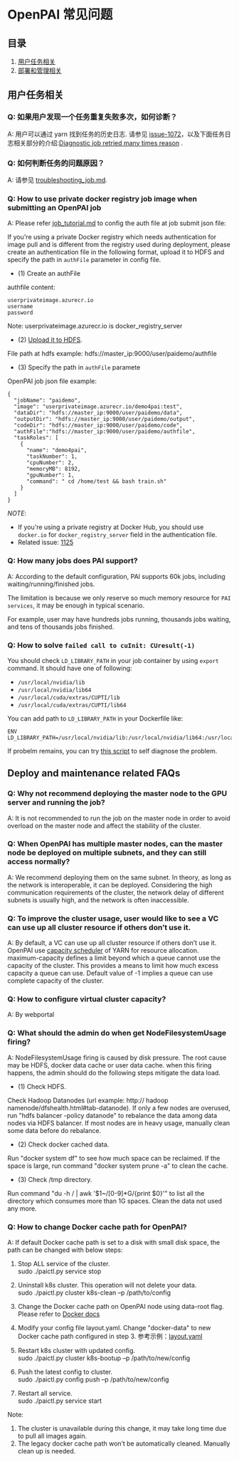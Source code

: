 # OpenPAI 常见问题

## 目录

1. [用户任务相关](#user-job-related-faqs)
2. [部署和管理相关](#deploy-and-maintenance-related-faqs)

## 用户任务相关

### Q: 如果用户发现一个任务重复失败多次，如何诊断？

A: 用户可以通过 yarn 找到任务的历史日志. 请参见 [issue-1072](https://github.com/Microsoft/pai/issues/1072)，以及下面任务日志相关部分的介绍:[Diagnostic job retried many times reason](./user/troubleshooting_job.md#job-is-running-and-retried-many-times) .

### Q: 如何判断任务的问题原因？

A: 请参见 [troubleshooting_job.md](./user/troubleshooting_job.md).

### Q: How to use private docker registry job image when submitting an OpenPAI job

A: Please refer [job_tutorial.md](./job_tutorial.md) to config the auth file at job submit json file:

If you're using a private Docker registry which needs authentication for image pull and is different from the registry used during deployment, please create an authentication file in the following format, upload it to HDFS and specify the path in `authFile` parameter in config file.

- (1) Create an authFile

authfile content:

    userprivateimage.azurecr.io
    username
    password
    

Note: userprivateimage.azurecr.io is docker_registry_server

- (2) [Upload it to HDFS](./hadoop/hdfs.md#WebHDFS).

File path at hdfs example: hdfs://master_ip:9000/user/paidemo/authfile

- (3) Specify the path in `authFile` paramete

OpenPAI job json file example:

    {
      "jobName": "paidemo",
      "image": "userprivateimage.azurecr.io/demo4pai:test",
      "dataDir": "hdfs://master_ip:9000/user/paidemo/data",
      "outputDir": "hdfs://master_ip:9000/user/paidemo/output",
      "codeDir": "hdfs://master_ip:9000/user/paidemo/code",
      "authFile":"hdfs://master_ip:9000/user/paidemo/authfile",
      "taskRoles": [
        {
          "name": "demo4pai",
          "taskNumber": 1,
          "cpuNumber": 2,
          "memoryMB": 8192,
          "gpuNumber": 1,
          "command": " cd /home/test && bash train.sh"
        }
      ]
    }
    

*NOTE*:

- If you're using a private registry at Docker Hub, you should use `docker.io` for `docker_registry_server` field in the authentication file.
- Related issue: [1125](https://github.com/Microsoft/pai/issues/1215)

### Q: How many jobs does PAI support?

A: According to the default configuration, PAI supports 60k jobs, including waiting/running/finished jobs.

The limitation is because we only reserve so much memory resource for `PAI services`, it may be enough in typical scenario.

For example, user may have hundreds jobs running, thousands jobs waiting, and tens of thousands jobs finished.

### Q: How to solve `failed call to cuInit: CUresult(-1)`

You should check `LD_LIBRARY_PATH` in your job container by using `export` command. It should have one of following:

- `/usr/local/nvidia/lib`
- `/usr/local/nvidia/lib64`
- `/usr/local/cuda/extras/CUPTI/lib`
- `/usr/local/cuda/extras/CUPTI/lib64`

You can add path to `LD_LIBRARY_PATH` in your Dockerfile like:

    ENV LD_LIBRARY_PATH=/usr/local/nvidia/lib:/usr/local/nvidia/lib64:/usr/local/cuda/extras/CUPTI/lib:/usr/local/cuda/extras/CUPTI/lib64:$LD_LIBRARY_PATH
    

If probelm remains, you can try [this script](https://gist.github.com/f0k/63a664160d016a491b2cbea15913d549) to self diagnose the problem.

## Deploy and maintenance related FAQs

### Q: Why not recommend deploying the master node to the GPU server and running the job?

A: It is not recommended to run the job on the master node in order to avoid overload on the master node and affect the stability of the cluster.

### Q: When OpenPAI has multiple master nodes, can the master node be deployed on multiple subnets, and they can still access normally?

A: We recommend deploying them on the same subnet. In theory, as long as the network is interoperable, it can be deployed. Considering the high communication requirements of the cluster, the network delay of different subnets is usually high, and the network is often inaccessible.

### Q: To improve the cluster usage, user would like to see a VC can use up all cluster resource if others don’t use it.

A: By default, a VC can use up all cluster resource if others don’t use it. OpenPAI use [capacity scheduler](https://hadoop.apache.org/docs/r1.2.1/capacity_scheduler.html) of YARN for resource allocation. maximum-capacity defines a limit beyond which a queue cannot use the capacity of the cluster. This provides a means to limit how much excess capacity a queue can use. Default value of -1 implies a queue can use complete capacity of the cluster.

### Q: How to configure virtual cluster capacity?

A: By webportal

### Q: What should the admin do when get NodeFilesystemUsage firing?

A: NodeFilesystemUsage firing is caused by disk pressure. The root cause may be HDFS, docker data cache or user data cache. when this firing happens, the admin should do the following steps mitigate the data load.

- (1) Check HDFS.

Check Hadoop Datanodes (url example: http:// hadoop namenode/dfshealth.html#tab-datanode). If only a few nodes are overused, run "hdfs balancer -policy datanode" to rebalance the data among data nodes via HDFS balancer. If most nodes are in heavy usage, manually clean some data before do rebalance.

- (2) Check docker cached data.

Run "docker system df" to see how much space can be reclaimed. If the space is large, run command "docker system prune -a" to clean the cache.

- (3) Check /tmp directory. 

Run command "du -h / | awk '$1~/[0-9]*G/{print $0}'" to list all the directory which consumes more than 1G spaces. Clean the data not used any more.

### Q: How to change Docker cache path for OpenPAI?

A: If default Docker cache path is set to a disk with small disk space, the path can be changed with below steps:

1. Stop ALL service of the cluster.  
        sudo ./paictl.py service stop

2. Uninstall k8s cluster. This operation will not delete your data.  
        sudo ./paictl.py cluster k8s-clean –p /path/to/config

3. Change the Docker cache path on OpenPAI node using data-root flag. Please refer to [Docker docs](https://docs.docker.com/config/daemon/systemd/)

4. Modify your config file layout.yaml. Change "docker-data" to new Docker cache path configured in step 3. 参考示例：[layout.yaml](../../examples/cluster-configuration/layout.yaml#L55)

5. Restart k8s cluster with updated config.  
        sudo ./paictl.py cluster k8s-bootup –p /path/to/new/config

6. Push the latest config to cluster.  
        sudo ./paictl.py config push –p /path/to/new/config

7. Restart all service.  
        sudo ./paictl.py service start

Note:

1. The cluster is unavailable during this change, it may take long time due to pull all images again.
2. The legacy docker cache path won’t be automatically cleaned. Manually clean up is needed.
